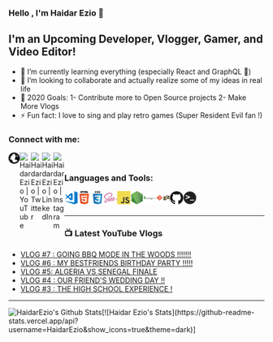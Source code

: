 ### Hello , I'm Haidar Ezio 👋

## I'm an Upcoming Developer, Vlogger, Gamer, and Video Editor!

- 🌱 I’m currently learning everything (especially React and GraphQL 🤣)
- 👯 I’m looking to collaborate and actually realize some of my ideas in real life
- 🥅 2020 Goals: 1- Contribute more to Open Source projects 2- Make More Vlogs
- ⚡ Fun fact: I love to sing and play retro games (Super Resident Evil fan !)

### Connect with me:

[<img align="left" alt="haidarezio" width="22px" src="https://raw.githubusercontent.com/iconic/open-iconic/master/svg/globe.svg" />][website]
[<img align="left" alt="HaidarEzio | YouTube" width="22px" src="https://cdn.jsdelivr.net/npm/simple-icons@v3/icons/youtube.svg" />][youtube]
[<img align="left" alt="HaidarEzio | Twitter" width="22px" src="https://cdn.jsdelivr.net/npm/simple-icons@v3/icons/twitter.svg" />][twitter]
[<img align="left" alt="HaidarEzio | LinkedIn" width="22px" src="https://cdn.jsdelivr.net/npm/simple-icons@v3/icons/linkedin.svg" />][linkedin]
[<img align="left" alt="HaidarEzio | Instagram" width="22px" src="https://cdn.jsdelivr.net/npm/simple-icons@v3/icons/instagram.svg" />][instagram]

<br />

### Languages and Tools:

[<img align="left" alt="Visual Studio Code" width="26px" src="https://raw.githubusercontent.com/github/explore/80688e429a7d4ef2fca1e82350fe8e3517d3494d/topics/visual-studio-code/visual-studio-code.png" />][website]
[<img align="left" alt="HTML5" width="26px" src="https://raw.githubusercontent.com/github/explore/80688e429a7d4ef2fca1e82350fe8e3517d3494d/topics/html/html.png" />][website]
[<img align="left" alt="CSS3" width="26px" src="https://raw.githubusercontent.com/github/explore/80688e429a7d4ef2fca1e82350fe8e3517d3494d/topics/css/css.png" />][website]
[<img align="left" alt="Sass" width="26px" src="https://raw.githubusercontent.com/github/explore/80688e429a7d4ef2fca1e82350fe8e3517d3494d/topics/sass/sass.png" />][website]
[<img align="left" alt="JavaScript" width="26px" src="https://raw.githubusercontent.com/github/explore/80688e429a7d4ef2fca1e82350fe8e3517d3494d/topics/javascript/javascript.png" />][website]
[<img align="left" alt="Node.js" width="26px" src="https://raw.githubusercontent.com/github/explore/80688e429a7d4ef2fca1e82350fe8e3517d3494d/topics/nodejs/nodejs.png" />][website]
[<img align="left" alt="MongoDB" width="26px" src="https://raw.githubusercontent.com/github/explore/80688e429a7d4ef2fca1e82350fe8e3517d3494d/topics/mongodb/mongodb.png" />][website]
[<img align="left" alt="Git" width="26px" src="https://raw.githubusercontent.com/github/explore/80688e429a7d4ef2fca1e82350fe8e3517d3494d/topics/git/git.png" />][website]
[<img align="left" alt="GitHub" width="26px" src="https://raw.githubusercontent.com/github/explore/78df643247d429f6cc873026c0622819ad797942/topics/github/github.png" />][website]
[<img align="left" alt="Terminal" width="26px" src="https://raw.githubusercontent.com/github/explore/80688e429a7d4ef2fca1e82350fe8e3517d3494d/topics/terminal/terminal.png" />][website]
<br />
<br />

---

### 📺 Latest YouTube Vlogs

<!-- YOUTUBE:START -->
- [VLOG #7 : GOING BBQ MODE IN THE WOODS !!!!!!!](https://www.youtube.com/watch?v=RiExKTcxrtM)
- [VLOG #6 : MY BESTFRIENDS BIRTHDAY PARTY !!!!!](https://www.youtube.com/watch?v=_eH0-LJonBc)
- [VLOG #5: ALGERIA VS SENEGAL FINALE](https://www.youtube.com/watch?v=cOaiLfJ8TXQ)
- [VLOG #4 : OUR FRIEND'S WEDDING DAY !!](https://www.youtube.com/watch?v=LGhJTYnIoME)
- [VLOG #3 : THE HIGH SCHOOL EXPERIENCE !](https://www.youtube.com/watch?v=U-bf36U_oJk)
<!-- YOUTUBE:END -->

---

<img align="left" alt="HaidarEzio's Github Stats" src="https://github-readme-stats.vercel.app/api?username=HaidarEzio&show_icons=true&hide_border=true" />
[![Haidar Ezio's Stats](https://github-readme-stats.vercel.app/api?username=HaidarEzio&show_icons=true&theme=dark)]

[website]: https://hellraiser.netlify.app
[twitter]: https://twitter.com/vanillaismyjam
[youtube]: https://www.youtube.com/channel/UCFTQzKapiCcFx9_NzFcqHAw
[instagram]: https://instagram.com/haidar_ezio
[linkedin]: https://www.linkedin.com/in/haidar-ezio-2a3a03182/
